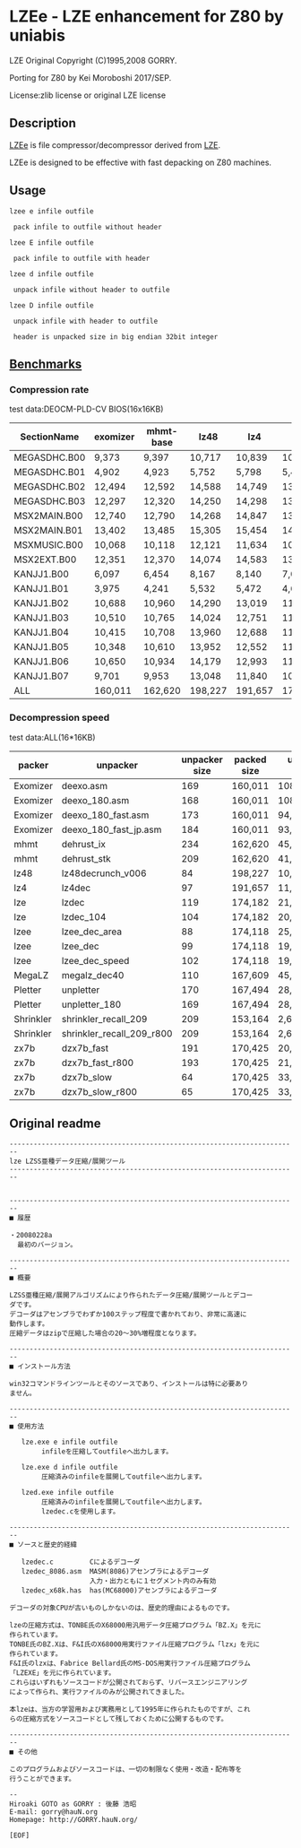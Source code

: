 ﻿# LZEe - LZE enhancement for Z80 by uniabis

  LZE Original Copyright (C)1995,2008 GORRY.

  Porting for Z80 by Kei Moroboshi 2017/SEP.

 License:zlib license or original LZE license

## Description

[LZEe](https://github.com/uniabis/lzee) is file compressor/decompressor derived from [LZE](http://gorry.haun.org/pw/?lze).

LZEe is designed to be effective with fast depacking on Z80 machines.

## Usage

```
lzee e infile outfile

 pack infile to outfile without header

lzee E infile outfile

 pack infile to outfile with header

lzee d infile outfile

 unpack infile without header to outfile

lzee D infile outfile

 unpack infile with header to outfile

 header is unpacked size in big endian 32bit integer

```


## [Benchmarks](https://github.com/uniabis/z80depacker)

### Compression rate

test data:DEOCM-PLD-CV BIOS(16x16KB)

|SectionName|exomizer|mhmt-base|lz48|lz4|lze|lzee|megalz|pletter|shrinkler|zx7b|
|-|-|-|-|-|-|-|-|-|-|-|
|MEGASDHC.B00|9,373|9,397|10,717|10,839|10,092|10,088|9,718|9,706|8,984|9,762|
|MEGASDHC.B01|4,902|4,923|5,752|5,798|5,463|5,459|5,124|5,083|4,680|5,091|
|MEGASDHC.B02|12,494|12,592|14,588|14,749|13,472|13,468|12,965|12,945|12,148|13,103|
|MEGASDHC.B03|12,297|12,320|14,250|14,298|13,187|13,183|12,660|12,700|11,916|12,810|
|MSX2MAIN.B00|12,740|12,790|14,268|14,847|13,698|13,694|13,072|13,205|12,276|13,248|
|MSX2MAIN.B01|13,402|13,485|15,305|15,454|14,389|14,385|13,917|13,909|13,100|14,002|
|MSXMUSIC.B00|10,068|10,118|12,121|11,634|10,830|10,826|10,407|10,466|9,536|10,495|
|MSX2EXT.B00|12,351|12,370|14,074|14,583|13,303|13,299|12,833|12,858|11,820|12,964|
|KANJJ1.B00|6,097|6,454|8,167|8,140|7,027|7,023|6,514|6,511|5,728|6,591|
|KANJJ1.B01|3,975|4,241|5,532|5,472|4,664|4,660|4,320|4,269|3,700|4,424|
|KANJJ1.B02|10,688|10,960|14,290|13,019|11,696|11,692|11,362|11,340|10,212|11,629|
|KANJJ1.B03|10,510|10,765|14,024|12,751|11,493|11,489|11,161|11,105|10,020|11,451|
|KANJJ1.B04|10,415|10,708|13,960|12,688|11,373|11,369|11,016|10,992|9,876|11,327|
|KANJJ1.B05|10,348|10,610|13,952|12,552|11,283|11,279|11,012|10,908|9,808|11,341|
|KANJJ1.B06|10,650|10,934|14,179|12,993|11,634|11,630|11,281|11,252|10,148|11,601|
|KANJJ1.B07|9,701|9,953|13,048|11,840|10,578|10,574|10,247|10,245|9,212|10,586|
|ALL|160,011|162,620|198,227|191,657|174,182|174,118|167,609|167,494|153,164|170,425|


### Decompression speed

test data:ALL(16*16KB)

|packer|unpacker|unpacker size|packed size|unpacking clocks|
|-|-|-|-|-|
|Exomizer|deexo.asm|            169|        160,011|    108,490,817|
|Exomizer|deexo_180.asm|            168|        160,011|    108,508,513|
|Exomizer|deexo_180_fast.asm|            173|        160,011|     94,297,587|
|Exomizer|deexo_180_fast_jp.asm|            184|        160,011|     93,483,961|
|mhmt|dehrust_ix|            234|        162,620|     45,607,398|
|mhmt|dehrust_stk|            209|        162,620|     41,333,579|
|lz48|lz48decrunch_v006|             84|        198,227|     10,096,491|
|lz4|lz4dec|             97|        191,657|     11,017,032|
|lze|lzdec|            119|        174,182|     21,831,226|
|lze|lzdec_104|            104|        174,182|     20,141,132|
|lzee|lzee_dec_area|             88|        174,118|     25,615,019|
|lzee|lzee_dec|             99|        174,118|     19,608,607|
|lzee|lzee_dec_speed|            102|        174,118|     19,569,112|
|MegaLZ|megalz_dec40|            110|        167,609|     45,653,296|
|Pletter|unpletter	|            170|        167,494|     28,812,190|
|Pletter|unpletter_180|            169|        167,494|     28,812,318|
|Shrinkler|shrinkler_recall_209|            209|        153,164|  2,648,153,963|
|Shrinkler|shrinkler_recall_209_r800|            209|        153,164|  2,648,153,963|
|zx7b|dzx7b_fast|            191|        170,425|     20,907,617|
|zx7b|dzx7b_fast_r800|            193|        170,425|     21,155,467|
|zx7b|dzx7b_slow|             64|        170,425|     33,688,687|
|zx7b|dzx7b_slow_r800|             65|        170,425|     33,936,537|


## Original readme

```
------------------------------------------------------------------------
lze LZSS亜種データ圧縮/展開ツール
------------------------------------------------------------------------


------------------------------------------------------------------------
■ 履歴

・20080228a
  最初のバージョン。

------------------------------------------------------------------------
■ 概要

LZSS亜種圧縮/展開アルゴリズムにより作られたデータ圧縮/展開ツールとデコー
ダです。
デコーダはアセンブラでわずか100ステップ程度で書かれており、非常に高速に
動作します。
圧縮データはzipで圧縮した場合の20～30%増程度となります。

------------------------------------------------------------------------
■ インストール方法

win32コマンドラインツールとそのソースであり、インストールは特に必要あり
ません。

------------------------------------------------------------------------
■ 使用方法

   lze.exe e infile outfile
        infileを圧縮してoutfileへ出力します。

   lze.exe d infile outfile
        圧縮済みのinfileを展開してoutfileへ出力します。

   lzed.exe infile outfile
        圧縮済みのinfileを展開してoutfileへ出力します。
        lzedec.cを使用します。

------------------------------------------------------------------------
■ ソースと歴史的経緯

   lzedec.c         Cによるデコーダ
   lzedec_8086.asm  MASM(8086)アセンブラによるデコーダ
                    入力・出力ともに１セグメント内のみ有効
   lzedec_x68k.has  has(MC68000)アセンブラによるデコーダ

デコーダの対象CPUが古いものしかないのは、歴史的理由によるものです。

lzeの圧縮方式は、TONBE氏のX68000用汎用データ圧縮プログラム「BZ.X」を元に
作られています。
TONBE氏のBZ.Xは、F&I氏のX68000用実行ファイル圧縮プログラム「lzx」を元に
作られています。
F&I氏のlzxは、Fabrice Bellard氏のMS-DOS用実行ファイル圧縮プログラム
「LZEXE」を元に作られています。
これらはいずれもソースコードが公開されておらず、リバースエンジニアリング
によって作られ、実行ファイルのみが公開されてきました。

本lzeは、当方の学習用および実務用として1995年に作られたものですが、これ
らの圧縮方式をソースコードとして残しておくために公開するものです。

------------------------------------------------------------------------
■ その他

このプログラムおよびソースコードは、一切の制限なく使用・改造・配布等を
行うことができます。

--
Hiroaki GOTO as GORRY : 後藤 浩昭
E-mail: gorry@hauN.org
Homepage: http://GORRY.hauN.org/

[EOF]
```
